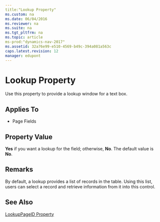 ```yaml
---
title:"Lookup Property"
ms.custom: na
ms.date: 06/04/2016
ms.reviewer: na
ms.suite: na
ms.tgt_pltfrm: na
ms.topic: article
ms-prod:"dynamics-nav-2017"
ms.assetid: 32a76e99-e510-4569-b49c-394a081a563c
caps.latest.revision: 12
manager: edupont
---
```

# Lookup Property
Use this property to provide a lookup window for a text box.  
  
## Applies To  
  
-   Page Fields  
  
## Property Value  
 **Yes** if you want a lookup for the field; otherwise, **No**. The default value is **No**.  
  
## Remarks  
 By default, a lookup provides a list of records in the table. Using this list, users can select a record and retrieve information from it into this control.  
  
## See Also  
 [LookupPageID Property](LookupPageID-Property.md)